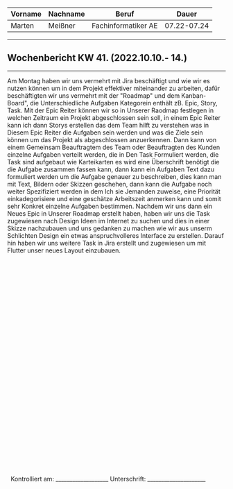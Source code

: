 #

| Vorname | Nachname | Beruf | Dauer |
|---|---|---|---|
|Marten| Meißner|Fachinformatiker AE|07.22-07.24|
---

## Wochenbericht KW 41.  (2022.10.10.- 14.)

---

Am Montag haben wir uns vermehrt mit Jira beschäftigt und wie wir es nutzen können um in dem Projekt effektiver miteinander zu arbeiten, dafür beschäftigten wir uns vermehrt mit der "Roadmap" und dem Kanban-Board", die Unterschiedliche Aufgaben Kategorein enthält zB. Epic, Story, Task.
Mit der Epic Reiter können wir so in Unserer Raodmap festlegen in welchen Zeitraum ein Projekt abgeschlossen sein soll, in einem Epic Reiter kann ich dann Storys erstellen das dem Team hilft zu verstehen was in Diesem Epic Reiter die Aufgaben sein werden und was die Ziele sein können um das Projekt als abgeschlossen anzuerkennen.
Dann kann von einem Gemeinsam Beauftragtem des Team oder Beauftragten des Kunden einzelne Aufgaben verteilt werden, die in Den Task Formuliert werden, die Task sind aufgebaut wie Karteikarten es wird eine Überschrift benötigt die die Aufgabe zusammen fassen kann, dann kann ein Aufgaben Text dazu formuliert werden um die Aufgabe genauer zu beschreiben, dies kann man mit Text, Bildern oder Skizzen geschehen, dann kann die Aufgabe noch weiter Spezifiziert werden in dem Ich sie Jemanden zuweise, eine Priorität einkadegorisiere und eine geschätze Arbeitszeit anmerken kann und somit sehr Konkret einzelne Aufgaben bestimmen.
Nachdem wir uns dann ein Neues Epic in Unserer Roadmap erstellt haben, haben wir uns die Task zugewiesen nach Design Ideen im Internet zu suchen und dies in einer Skizze nachzubauen und uns gedanken zu machen wie wir aus unserm Schlichten Design ein etwas anspruchvolleres Interface zu erstellen.
Darauf hin haben wir uns weitere Task in Jira erstellt und zugewiesen um mit Flutter unser neues Layout einzubauen. 
&nbsp;
\
\
\
\
\
\
\
\
\
\
\
\
\
\
\
\
\
\
\
\
\
\
\
\
\
\
\
\
\
\
\
&nbsp;
Kontrolliert am: ___________________ Unterschrift: _____________________
